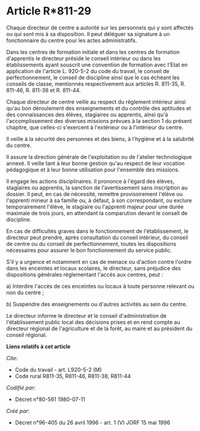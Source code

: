 # Article R*811-29

Chaque directeur de centre a autorité sur les personnels qui y sont affectés ou qui sont mis à sa disposition. Il peut
déléguer sa signature à un fonctionnaire du centre pour les actes administratifs.

Dans les centres de formation initiale et dans les centres de formation d'apprentis le directeur préside le conseil intérieur
ou dans les établissements ayant souscrit une convention de formation avec l'Etat en application de l'article L. 920-5-2 du
code du travail, le conseil de perfectionnement, le conseil de discipline ainsi que le cas échéant les conseils de classe,
mentionnés respectivement aux articles R. 811-35, R. 811-46, R. 811-38 et R. 811-44.

Chaque directeur de centre veille au respect du règlement intérieur ainsi qu'au bon déroulement des enseignements et du
contrôle des aptitudes et des connaissances des élèves, stagiaires ou apprentis, ainsi qu'à l'accomplissement des diverses
missions prévues à la section 1 du présent chapitre, que celles-ci s'exercent à l'extérieur ou à l'intérieur du centre.

Il veille à la sécurité des personnes et des biens, à l'hygiène et à la salubrité du centre.

Il assure la direction générale de l'exploitation ou de l'atelier technologique annexé. Il veille tant à leur bonne gestion
qu'au respect de leur vocation pédagogique et à leur bonne utilisation pour l'ensemble des missions.

Il engage les actions disciplinaires. Il prononce à l'égard des élèves, stagiaires ou apprentis, la sanction de
l'avertissement sans inscription au dossier. Il peut, en cas de nécessité, remettre provisoirement l'élève ou l'apprenti
mineur à sa famille ou, à défaut, à son correspondant, ou exclure temporairement l'élève, le stagiaire ou l'apprenti majeur
pour une durée maximale de trois jours, en attendant la comparution devant le conseil de discipline.

En cas de difficultés graves dans le fonctionnement de l'établissement, le directeur peut prendre, après consultation du
conseil intérieur, du conseil de centre ou du conseil de perfectionnement, toutes les dispositions nécessaires pour assurer
le bon fonctionnement du service public.

S'il y a urgence et notamment en cas de menace ou d'action contre l'ordre dans les enceintes et locaux scolaires, le
directeur, sans préjudice des dispositions générales réglementant l'accès aux centres, peut :

a) Interdire l'accès de ces enceintes ou locaux à toute personne relevant ou non du centre ;

b) Suspendre des enseignements ou d'autres activités au sein du centre.

Le directeur informe le directeur et le conseil d'administration de l'établissement public local des décisions prises et en
rend compte au directeur régional de l'agriculture et de la forêt, au maire et au président du conseil régional.

**Liens relatifs à cet article**

_Cite_:

  - Code du travail - art. L920-5-2 (M)
  - Code rural R811-35, R811-46, R811-38, R811-44

_Codifié par_:

  - Décret n°80-561 1980-07-11

_Créé par_:

  - Décret n°96-405 du 26 avril 1996 - art. 1 (V) JORF 15 mai 1996
